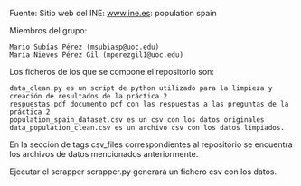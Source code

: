 Fuente: Sitio web del INE: www.ine.es:
population spain

Miembros del grupo:

    Mario Subías Pérez (msubiasp@uoc.edu)
    María Nieves Pérez Gil (mperezgil1@uoc.edu)

Los ficheros de los que se compone el repositorio son:

    data_clean.py es un script de python utilizado para la limpieza y creación de resultados de la práctica 2
    respuestas.pdf documento pdf con las respuestas a las preguntas de la práctica 2
    population_spain_dataset.csv es un csv con los datos originales
    data_population_clean.csv es un archivo csv con los datos limpiados.

En la sección de tags csv_files correspondientes al repositorio se encuentra los archivos de datos mencionados anteriormente.

Ejecutar el scrapper scrapper.py generará un fichero csv con los datos.
